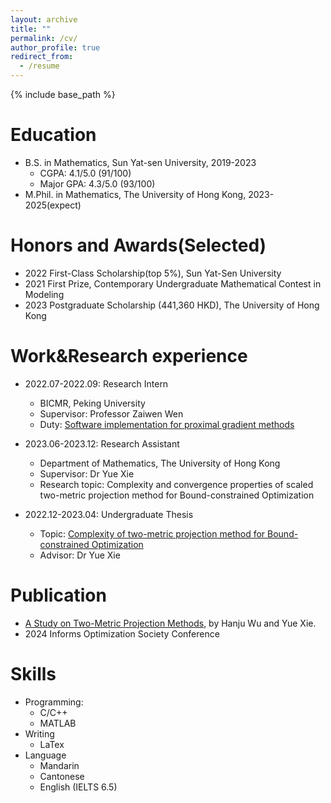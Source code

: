 ```yaml
---
layout: archive
title: ""
permalink: /cv/
author_profile: true
redirect_from:
  - /resume
---
```


{% include base_path %}

Education
======
* B.S. in Mathematics, Sun Yat-sen University, 2019-2023
  * CGPA: 4.1/5.0 (91/100)
  * Major GPA: 4.3/5.0 (93/100)
* M.Phil. in Mathematics, The University of Hong Kong, 2023-2025(expect)

Honors and Awards(Selected)
======
* 2022 First-Class Scholarship(top 5%), Sun Yat-Sen University
* 2021 First Prize, Contemporary Undergraduate Mathematical Contest in Modeling
* 2023 Postgraduate Scholarship (441,360 HKD), The University of Hong Kong

Work&Research experience
======
* 2022.07-2022.09: Research Intern
  * BICMR, Peking University
  * Supervisor: Professor Zaiwen Wen
  * Duty: [Software implementation for proximal gradient methods](https://github.com/Hanju-Wu/OptSuite)

* 2023.06-2023.12: Research Assistant
  * Department of Mathematics, The University of Hong Kong
  * Supervisor: Dr Yue Xie
  * Research topic: Complexity and convergence properties of scaled two-metric projection method for Bound-constrained Optimization

* 2022.12-2023.04: Undergraduate Thesis
  * Topic: [Complexity of two-metric projection method for Bound-constrained Optimization](https://Hanju-Wu.github.io/files/slide.pdf)
  * Advisor: Dr Yue Xie
 
Publication
======
*  [A Study on Two-Metric Projection Methods](https://sites.google.com/view/ios2024refereed?usp=sharing), by Hanju Wu and Yue Xie.
  * 2024 Informs Optimization Society Conference

Skills
======
* Programming:
  * C/C++
  * MATLAB 
* Writing
  * LaTex
* Language
  * Mandarin
  * Cantonese
  * English (IELTS 6.5)
